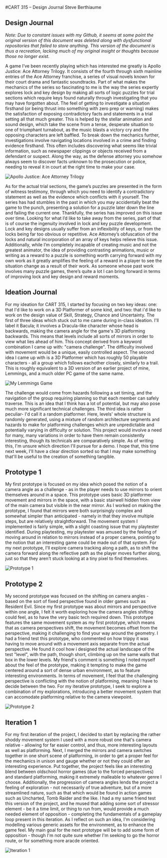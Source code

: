 ﻿#CART 315 – Design Journal 				Steve Berthiaume

## Design Journal

*Note: Due to constant issues with my Github, it seems at some point the original version of this document was deleted along with dysfunctional repositories that failed to store anything. This version of the document is thus a recreation, lacking much of my original insight or thoughts because those no longer exist.*

  A game I’ve been recently playing which has interested me greatly is Apollo Justice: Ace Attorney Trilogy. It consists of the fourth through sixth mainline entries of the Ace Attorney franchise, a series of visual novels known for their court drama and fantastic soundtracks. Part of what makes the mechanics of the series so fascinating to me is the way the series expertly explores lock and key design by making all sorts of logic puzzles for trial sections which require keys found naturally through investigating that you may have forgotten about. The feel of getting to investigate a situation firsthand (or being thrust into something with zero prep or warning) makes the satisfaction of exposing contradictory facts and statements in a trial setting all that much greater. This is helped by the stellar animation and sound design, which take the scene from a tense, desperate situation to one of triumphant turnabout, as the music blasts a victory cry and the opposing characters are left baffled. To break down the mechanics further, investigations involve navigating locations involved in a crime and finding evidence firsthand. This often includes discovering what seems like trivial information, such as newspaper clippings or objects received from a defendant or suspect. Along the way, as the defense attorney you somehow always seem to discover facts unknown to the prosecution or police, needing to reveal it in court at the right time to make your case.

![Apollo Justice: Ace Attorney Trilogy](/docs/ajaat.png "Apollo Justice: Ace Attorney Trilogy")

  As for the actual trial sections, the game’s puzzles are presented in the form of witness testimony, through which you need to identify a contradictory statement as well as the evidence which conflicts with it yourself. The series has had stumbles in the past in which you may accidentally beat the game to the punch, presenting a solution for a puzzle later down the line and failing the current one. Thankfully, the series has improved on this issue over time. Looking for what I’d like to take away from the series, part of that is of course the ingenuity involved in lock and key puzzle development. Lock and key designs usually suffer from an inflexibility of keys, or from the locks being far too obvious or repetitive. Ace Attorney’s obfuscation of the locks and natural incorporation of an array of keys helps relieve this issue. Additionally, while I’m completely incapable of creating music and not the greatest animator, the idea of providing contrasting animations, music or writing as a reward to a puzzle is something worth carrying forward with my own work as it greatly amplifies the feeling of a reward in a player to see the situation change as a result of their work. As someone whose past work involves many puzzle games, there’s quite a lot I can bring forward in terms of improving lock and key design and reward moments.

## Ideation Journal

  For my ideation for CART 315, I started by focusing on two key ideas: one: that I'd like to work on a 3D Platformer of some kind, and two: that i'd like to work on the design value of Skill, Strategy, Chance and Uncertainty. The first of three ideas which stuck out to me came during in-class ideation. I'll label it Bacula; it involves a Dracula-like character whose head is backwards, making the camera angle for the game's 3D platforming backwards. This means that levels include all sorts of mirrors in order to view what lies ahead of him. This concept derived from a keyword combination I came up with: "camera challenge". The difficulty involved with movement would be a unique, easily controlled aspect. The second idea I came up with is a 3D Platformer which has roughly 50 playable characters - all a group which follows eachother closely, similarly to a trail. This is roughly equivalent to a 3D version of an earlier project of mine, Lemmings, and a much older PC game of the same name. 

![My Lemmings Game](/docs/lemthumb.png "My Lemmings Game")

  The challenge would come from hazards following a set timing, and the navigation of the group requiring planning so that each member can safely traverse. This is an idea that I think has a lot of potential, but may also pose much more significant technical challenges. The third idea is rather peculiar- I'd call it a random platformer. Here, levels' whole structure is randomly generated, using a mixture of random architecture segments and hazards to make for platforming challenges which are unpredictable and potentially varying in difficulty or solution. This project would involve a need for many, many variations in order to have them remain consistently interesting, though its technicals are comparatively simple. As of writing this, I'm unsure which direction I'll pursue for a demo. I hope that, this time next week, I'll have a clear direction sorted so that I may make something that'll be useful to the creation of something tangible.

## Prototype 1

  My first prototype is focused on my idea which posed the notion of a camera angle as a challenge - as in the player needs to use mirrors to orient themselves around in a space. This prototype uses basic 3D platformer movement and mirrors in the space, with a basic stairwell hidden from view of the main camera but visible in the near mirror. As I worked on making the prototype, I found that mirrors were both surprisingly complex and somewhat simpler than anticipated - namely in that they involve multiple steps, but are relatively straightforward. The movement system I implemented is fairly simple, with a slight coasting issue that my playtester identified. During playtesting, my playtester was amused by the feeling of moving around in relation to mirrors instead of a proper camera, pointing to the notion that an interesting game could be made out of that system. For my next prototype, I'll explore camera tracking along a path, as to shift the camera forward along the reflective path as the player moves further along, just so that they aren't stuck looking at a tiny pixel to find themselves.

![Prototype 1](/docs/proto1thumb.png "Prototype 1")

## Prototype 2

  My second prototype was focused on the shifting on camera angles - based on the sort of fixed perspective found in older games such as Resident Evil. Since my first prototype was about mirrors and perspective within one angle, I felt it worth exploring how the camera angles shifting could feel, as to have the very basic tech required down. This prototype features the same movement system as my first prototype, which means that as camera perspectives shift, the movement becomes offset from the perspective, making it challenging to find your way around the geometry. I had a friend test this prototype, who commented on how trippy it was having to move around with a movement axis separate from the actual perspective. He found it cool how i designed the actual landscape of the test "level", with the path, though short, climbing up on the same walls that box in the lower levels. My friend's comment is something I noted myself about the feel of the prototype, making it tempting to make the game centered around a sort of dense urban environment, as to feature interesting environments. In terms of movement, I feel that the challenging perspective is conflicting with the notion of platforming, meaning I have to decide between the two. For my iterative prototype, I seek to explore a combination of my explorations, introducing a better movement system that can accomodate platforming relative to the camera viewpoint.

![Prototype 2](/docs/proto2thumb.png "Prototype 2")

## Iteration 1

  For my first iteration of the project, I decided to start by replacing the rather shoddy movement system I used with a more robust one that's camera relative - allowing for far easier control, and thus, more interesting layouts as well as platforming. Next, I merged the mirrors and camera switches together in one short scene of platforming, in order to get a proper feel for the mechanics in unison and gauge whether or not they could offer an interesting experience. Put together, the project feels like an interesting blend between oldschool horror games (due to the forced perspectives) and standard platforming, making it extremely malleable to whatever genre I choose. Additionally, the progression of camera angles lends the project a feeling of exploration - not necessarily of true adventure, but of a more streamlined nature, such as that which would be found in action games such as Uncharted, Tomb Raider and the like. I had a my same friend test this version of the project, and he mused that adding some sort of stressor element - be it a time limit, or thing to run from, would provide a much needed element of opposition - completing the fundamentals of a gameplay loop present in this iteration. As I reflect on such an idea, I'm considering modelling various generic assets for the environment, as to enhance the game feel. My main goal for the next prototype will be to add some form of opposition - though I'm not quite sure whether I'm seeking to go the horror route, or for something more aracde oriented.

![Iteration 1](/docs/iter1thumb.png "Iteration 1")
